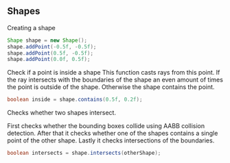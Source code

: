 ## Shapes

Creating a shape
```java
Shape shape = new Shape();
shape.addPoint(-0.5f, -0.5f);
shape.addPoint(0.5f, -0.5f);
shape.addPoint(0.0f, 0.5f);
```

Check if a point is inside a shape
This function casts rays from this point.
If the ray intersects with the boundaries of the shape an even amount of times
the point is outside of the shape. Otherwise the shape contains the point.
```java
boolean inside = shape.contains(0.5f, 0.2f);
```

Checks whether two shapes intersect.

First checks whether the bounding boxes collide using AABB collision detection.
After that it checks whether one of the shapes contains a single point of the other shape. Lastly it checks intersections of the boundaries.

```java
boolean intersects = shape.intersects(otherShape);
```
